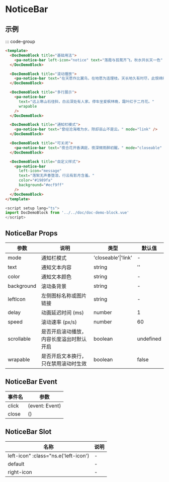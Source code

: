# NoticeBar

## 示例

<!--codes start-->

::: code-group

```html [template]
<template>
  <DocDemoBlock title="基础用法">
    <pa-notice-bar left-icon="notice" text="落霞与孤鹜齐飞，秋水共长天一色" />
  </DocDemoBlock>

  <DocDemoBlock title="滚动播放">
    <pa-notice-bar text="在天愿作比翼鸟，在地愿为连理枝。天长地久有时尽，此恨绵绵无绝期。" />
  </DocDemoBlock>

  <DocDemoBlock title="多行展示">
    <pa-notice-bar
      text="远上寒山石径斜，白云深处有人家。停车坐爱枫林晚，霜叶红于二月花。"
      wrapable
    />
  </DocDemoBlock>

  <DocDemoBlock title="通知栏模式">
    <pa-notice-bar text="曾经沧海难为水，除却巫山不是云。" mode="link" />
  </DocDemoBlock>

  <DocDemoBlock title="可关闭">
    <pa-notice-bar text="夜合花开香满庭，夜深微雨醉初醒。" mode="closeable" />
  </DocDemoBlock>

  <DocDemoBlock title="自定义样式">
    <pa-notice-bar
      left-icon="message"
      text="落絮无声春堕泪，行云有影月含羞。"
      color="#1989fa"
      background="#ecf9ff"
    />
  </DocDemoBlock>
</template>
```
```ts [script]
<script setup lang="ts">
import DocDemoBlock from '../../doc/doc-demo-block.vue'
</script>
```

<!--codes end-->

## NoticeBar Props

<!--props start-->

| 参数 | 说明 | 类型 | 默认值 |
| --- | ----- | --- | --- |
| mode | 通知栏模式 | 'closeable'\|'link' | - |
| text | 通知文本内容 | string |  '' |
| color | 通知文本颜色 | string | - |
| background | 滚动条背景 | string | - |
| leftIcon | 左侧图标名称或图片链接 | string | - |
| delay | 动画延迟时间 (ms) | number |  1 |
| speed | 滚动速率 (px/s) | number |  60 |
| scrollable | 是否开启滚动播放，内容长度溢出时默认开启 | boolean |  undefined |
| wrapable | 是否开启文本换行，只在禁用滚动时生效 | boolean |  false |

<!--props end-->

## NoticeBar Event

<!--event start-->

| 事件名 | 参数 |
| --- | --- |
| click | (event: Event)  |
| close | ()  |

<!--event end-->

## NoticeBar Slot

<!--slot start-->

| 名称 | 说明 |
| --- | --- |
| left-icon" :class="ns.e('left-icon') | - |
| default | - |
| right-icon | - |

<!--slot end-->

